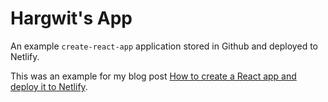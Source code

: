 # Hargwit's App

An example `create-react-app` application stored in Github and deployed to Netlify.

This was an example for my blog post [How to create a React app and deploy it to Netlify](https://hargwit.com/blog/create-a-react-app-and-deploy-to-netlify).
